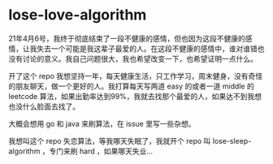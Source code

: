 # lose-love-algorithm

21年4月6号，我终于彻底结束了一段不健康的感情，但也因为这段不健康的感情，让我失去一个可能是我这辈子最爱的人。在这段不健康的感情中，谁对谁错也没有讨论的意义。我自己问题很大，我也希望改变一下，也希望证明一点什么。

开了这个 repo 我想坚持一年，每天健康生活，只工作学习，周末健身，没有奇怪的朋友聊天，做一个更好的人。我打算每天写两道 easy 的或者一道 middle 的 leetcode 算法，如果出勤率达到99%，我就去找那个最爱的人，如果达不到我想也没什么脸面去找了。

大概会想用 go 和 java 来刷算法，在 issue 里写一些杂想。

我想叫这个 repo 失恋算法，等我哪天失眠了，我就开个 repo 叫 lose-sleep-algorithm ，专门来刷 hard ，如果哪天失业...
